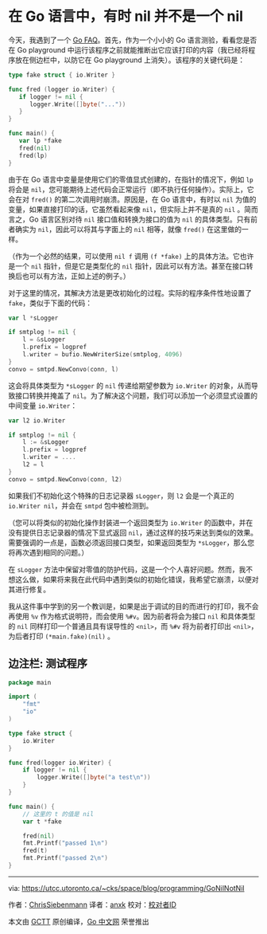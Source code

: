 # 在 Go 语言中，有时 nil 并不是一个 nil

今天，我遇到了一个 [Go FAQ](http://golang.org/doc/faq#nil_error)。首先，作为一个小小的 Go 语言测验，看看您是否在 Go playground 中运行该程序之前就能推断出它应该打印的内容（我已经将程序放在侧边栏中，以防它在 Go playground 上消失）。该程序的关键代码是：

```go
type fake struct { io.Writer }

func fred (logger io.Writer) {
   if logger != nil {
      logger.Write([]byte("..."))
   }
}

func main() {
   var lp *fake
   fred(nil)
   fred(lp)
}
```

由于在 Go 语言中变量是使用它们的零值显式创建的，在指针的情况下，例如 `lp` 将会是 `nil`，您可能期待上述代码会正常运行（即不执行任何操作）。实际上，它会在对 `fred()` 的第二次调用时崩溃。原因是，在 Go 语言中，有时以 `nil` 为值的变量，如果直接打印的话，它虽然看起来像 `nil`，但实际上并不是真的 `nil` 。简而言之，Go 语言区别对待 `nil` 接口值和转换为接口的值为 `nil` 的具体类型。只有前者确实为 `nil`，因此可以将其与字面上的 `ni​​l` 相等，就像 `fred()` 在这里做的一样。

（作为一个必然的结果，可以使用 `nil f` 调用 `(f *fake)` 上的具体方法。它也许是一个 `nil` 指针，但是它是类型化的 `nil` 指针，因此可以有方法。甚至在接口转换后也可以有方法，正如上述的例子。）

对于这里的情况，其解决方法是更改​​初始化的过程。实际的程序条件性地设置了 `fake`，类似于下面的代码：

```go
var l *sLogger

if smtplog != nil {
    l = &sLogger
    l.prefix = logpref
    l.writer = bufio.NewWriterSize(smtplog, 4096)
}
convo = smtpd.NewConvo(conn, l)
```

这会将具体类型为 `*sLogger` 的 `nil` 传递给期望参数为 `io.Writer` 的对象，从而导致接口转换并掩盖了 `nil`。为了解决这个问题，我们可以添加一个必须显式设置的中间变量 `io.Writer`：

```go
var l2 io.Writer

if smtplog != nil {
    l := &sLogger
    l.prefix = logpref
    l.writer = ....
    l2 = l
}
convo = smtpd.NewConvo(conn, l2)

```

如果我们不初始化这个特殊的日志记录器 `sLogger`，则 `l2` 会是一个真正的 `io.Writer nil`，并会在 `smtpd` 包中被检测到。

（您可以将类似的初始化操作封装进一个返回类型为 `io.Writer` 的函数中，并在没有提供日志记录器的情况下显式返回 `nil`，通过这样的技巧来达到类似的效果。需要强调的一点是，函数必须返回接口类型，如果返回类型为 `*sLogger`，那么您将再次遇到相同的问题。）

在 `sLogger` 方法中保留对零值的防护代码，这是一个个人喜好问题。然而，我不想这么做，如果将来我在此代码中遇到类似的初始化错误，我希望它崩溃，以便对其进行修复。

我从这件事中学到的另一个教训是，如果是出于调试的目的而进行的打印，我不会再使用 `%v` 作为格式说明符，而会使用 `%#v`。因为前者将会为接口 `nil` 和具体类型的 `nil` 同样打印一个普通且具有误导性的 `<nil>`，而 `%#v` 将为前者打印出 `<nil>`，为后者打印 `(*main.fake)(nil)` 。

## 边注栏: 测试程序

```go
package main

import (
    "fmt"
    "io"
)

type fake struct {
    io.Writer
}

func fred(logger io.Writer) {
    if logger != nil {
        logger.Write([]byte("a test\n"))
    }
}

func main() {
    // 这里的 t 的值是 nil
    var t *fake

    fred(nil)
    fmt.Printf("passed 1\n")
    fred(t)
    fmt.Printf("passed 2\n")
}
```

---

via: https://utcc.utoronto.ca/~cks/space/blog/programming/GoNilNotNil

作者：[ChrisSiebenmann](https://utcc.utoronto.ca/~cks/space/People/ChrisSiebenmann)
译者：[anxk](https://github.com/anxk)
校对：[校对者ID](https://github.com/校对者ID)

本文由 [GCTT](https://github.com/studygolang/GCTT) 原创编译，[Go 中文网](https://studygolang.com/) 荣誉推出
